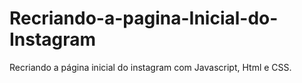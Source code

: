 # Recriando-a-pagina-Inicial-do-Instagram
 Recriando a página inicial do instagram com Javascript, Html e CSS. 
